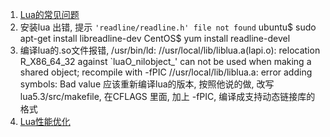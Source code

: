 1. [Lua的常见问题](http://www.dpull.com/blog/2012-12-18-lua_utils)
2. 安装lua 出错, 提示 `'readline/readline.h' file not found`
    ubuntu$ sudo apt-get install libreadline-dev 
    CentOS$ yum install readline-devel
3. 编译lua的.so文件报错, 
/usr/bin/ld: //usr/local/lib/liblua.a(lapi.o): relocation R_X86_64_32 against `luaO_nilobject_' can not be used when making a shared object; recompile with -fPIC
//usr/local/lib/liblua.a: error adding symbols: Bad value
应该重新编译lua的版本, 按照他说的做, 改写lua5.3/src/makefile,  在CFLAGS 里面, 加上 -fPIC, 编译成支持动态链接库的格式
4. [Lua性能优化](http://www.cnblogs.com/YYRise/p/7082637.html)